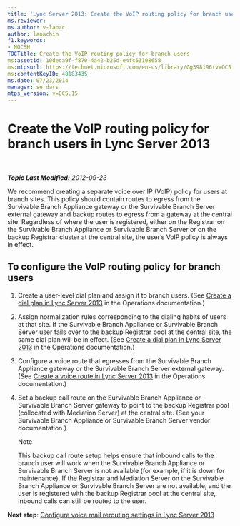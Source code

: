 ```yaml
---
title: 'Lync Server 2013: Create the VoIP routing policy for branch users'
ms.reviewer: 
ms.author: v-lanac
author: lanachin
f1.keywords:
- NOCSH
TOCTitle: Create the VoIP routing policy for branch users
ms:assetid: 10deca9f-f870-4a42-b25d-e4fc53108658
ms:mtpsurl: https://technet.microsoft.com/en-us/library/Gg398196(v=OCS.15)
ms:contentKeyID: 48183435
ms.date: 07/23/2014
manager: serdars
mtps_version: v=OCS.15
---
```


<div data-xmlns="http://www.w3.org/1999/xhtml">

<div class="topic" data-xmlns="http://www.w3.org/1999/xhtml" data-msxsl="urn:schemas-microsoft-com:xslt" data-cs="https://msdn.microsoft.com/">

<div data-asp="https://msdn2.microsoft.com/asp">

# Create the VoIP routing policy for branch users in Lync Server 2013

</div>

<div id="mainSection">

<div id="mainBody">

<span> </span>

_**Topic Last Modified:** 2012-09-23_

We recommend creating a separate voice over IP (VoIP) policy for users at branch sites. This policy should contain routes to egress from the Survivable Branch Appliance gateway or the Survivable Branch Server external gateway and backup routes to egress from a gateway at the central site. Regardless of where the user is registered, either on the Registrar on the Survivable Branch Appliance or Survivable Branch Server or on the backup Registrar cluster at the central site, the user’s VoIP policy is always in effect.

<div>

## To configure the VoIP routing policy for branch users

1.  Create a user-level dial plan and assign it to branch users. (See [Create a dial plan in Lync Server 2013](lync-server-2013-create-a-dial-plan.md) in the Operations documentation.)

2.  Assign normalization rules corresponding to the dialing habits of users at that site. If the Survivable Branch Appliance or Survivable Branch Server user fails over to the backup Registrar pool at the central site, the same dial plan will be in effect. (See [Create a dial plan in Lync Server 2013](lync-server-2013-create-a-dial-plan.md) in the Operations documentation.)

3.  Configure a voice route that egresses from the Survivable Branch Appliance gateway or the Survivable Branch Server external gateway. (See [Create a voice route in Lync Server 2013](lync-server-2013-create-a-voice-route.md) in the Operations documentation.)

4.  Set a backup call route on the Survivable Branch Appliance or Survivable Branch Server gateway to point to the backup Registrar pool (collocated with Mediation Server) at the central site. (See your Survivable Branch Appliance or Survivable Branch Server vendor documentation.)
    
    <div>
    

    > [!NOTE]  
    > This backup call route setup helps ensure that inbound calls to the branch user will work when the Survivable Branch Appliance or Survivable Branch Server is not available (for example, if it is down for maintenance). If the Registrar and Mediation Server on the Survivable Branch Appliance or Survivable Branch Server are not available, and the user is registered with the backup Registrar pool at the central site, inbound calls can still be routed to the user.

    
    </div>

**Next step**: [Configure voice mail rerouting settings in Lync Server 2013](lync-server-2013-configure-voice-mail-rerouting-settings.md)

</div>

</div>

<span> </span>

</div>

</div>

</div>

